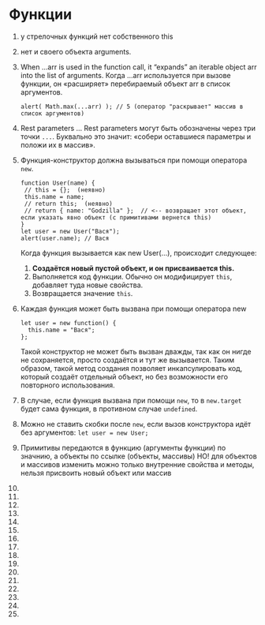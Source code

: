 # Функции

1. у стрелочных функций нет собственного this
1. нет и своего объекта arguments.
1. When ...arr is used in the function call, it “expands” an iterable object arr into the list of arguments.
    Когда ...arr используется при вызове функции, он «расширяет» перебираемый объект arr в список аргументов.
    ```let arr = [3, 5, 1];
    alert( Math.max(...arr) ); // 5 (оператор "раскрывает" массив в список аргументов)
    ```
1. Rest parameters ...
    Rest parameters могут быть обозначены через три точки `...`. Буквально это значит: «собери оставшиеся параметры и положи их в массив».
1. Функция-конструктор должна вызываться при помощи оператора `new`.
    ```
   function User(name) {
     // this = {};  (неявно)
     this.name = name;
     // return this;  (неявно)
     // return { name: "Godzilla" };  // <-- возвращает этот объект, если указать явно объект (с примитивами вернется this) 
   }
   let user = new User("Вася");
   alert(user.name); // Вася 
   ```
   Когда функция вызывается как new User(...), происходит следующее:
   
   1. **Создаётся новый пустой объект, и он присваивается this.**
   1. Выполняется код функции. Обычно он модифицирует `this`, добавляет туда новые свойства.
   1. Возвращается значение `this`.
1. Каждая функция может быть вызвана при помощи оператора new
    ```
   let user = new function() {
      this.name = "Вася";
   };
   ```
   Такой конструктор не может быть вызван дважды, так как он нигде не сохраняется, просто создаётся и тут же вызывается. 
   Таким образом, такой метод создания позволяет инкапсулировать код, который создаёт отдельный объект, но без возможности его повторного использования.
1. В случае, если функция вызвана при помощи `new`, то в `new.target` будет сама функция, в противном случае `undefined`.
1. Можно не ставить скобки после `new`, если вызов конструктора идёт без аргументов: `let user = new User;`
1. Примитивы передаются в функцию (аргументы функции) по значнию, а объекты по ссылке (объекты, массивы)
   НО! для объектов и массивов изменить можно только внутренние свойства и методы, нельзя присвоить новый объект или массив
1. 
1. 
1. 
1. 
1. 
1. 
1. 
1. 
1. 
1. 
1. 
1. 
1. 
1. 
1. 
1. 
